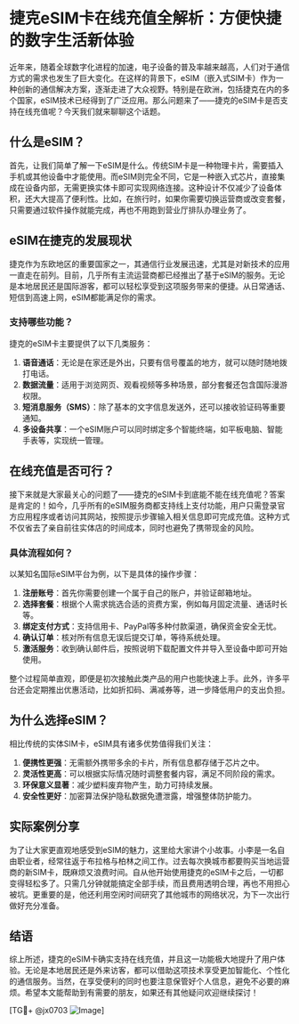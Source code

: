 # 捷克eSIM卡在线充值全解析：方便快捷的数字生活新体验

近年来，随着全球数字化进程的加速，电子设备的普及率越来越高，人们对于通信方式的需求也发生了巨大变化。在这样的背景下，eSIM（嵌入式SIM卡）作为一种创新的通信解决方案，逐渐走进了大众视野。特别是在欧洲，包括捷克在内的多个国家，eSIM技术已经得到了广泛应用。那么问题来了——捷克的eSIM卡是否支持在线充值呢？今天我们就来聊聊这个话题。

## 什么是eSIM？

首先，让我们简单了解一下eSIM是什么。传统SIM卡是一种物理卡片，需要插入手机或其他设备中才能使用。而eSIM则完全不同，它是一种嵌入式芯片，直接集成在设备内部，无需更换实体卡即可实现网络连接。这种设计不仅减少了设备体积，还大大提高了便利性。比如，在旅行时，如果你需要切换运营商或改变套餐，只需要通过软件操作就能完成，再也不用跑到营业厅排队办理业务了。

## eSIM在捷克的发展现状

捷克作为东欧地区的重要国家之一，其通信行业发展迅速，尤其是对新技术的应用一直走在前列。目前，几乎所有主流运营商都已经推出了基于eSIM的服务。无论是本地居民还是国际游客，都可以轻松享受到这项服务带来的便捷。从日常通话、短信到高速上网，eSIM都能满足你的需求。

### 支持哪些功能？

捷克的eSIM卡主要提供了以下几类服务：

1. **语音通话**：无论是在家还是外出，只要有信号覆盖的地方，就可以随时随地拨打电话。
2. **数据流量**：适用于浏览网页、观看视频等多种场景，部分套餐还包含国际漫游权限。
3. **短消息服务（SMS）**：除了基本的文字信息发送外，还可以接收验证码等重要通知。
4. **多设备共享**：一个eSIM账户可以同时绑定多个智能终端，如平板电脑、智能手表等，实现统一管理。

## 在线充值是否可行？

接下来就是大家最关心的问题了——捷克的eSIM卡到底能不能在线充值呢？答案是肯定的！如今，几乎所有的eSIM服务商都支持线上支付功能，用户只需登录官方应用程序或者访问其网站，按照提示步骤输入相关信息即可完成充值。这种方式不仅省去了亲自前往实体店的时间成本，同时也避免了携带现金的风险。

### 具体流程如何？

以某知名国际eSIM平台为例，以下是具体的操作步骤：

1. **注册账号**：首先你需要创建一个属于自己的账户，并验证邮箱地址。
2. **选择套餐**：根据个人需求挑选合适的资费方案，例如每月固定流量、通话时长等。
3. **绑定支付方式**：支持信用卡、PayPal等多种付款渠道，确保资金安全无忧。
4. **确认订单**：核对所有信息无误后提交订单，等待系统处理。
5. **激活服务**：收到确认邮件后，按照说明下载配置文件并导入至设备中即可开始使用。

整个过程简单直观，即便是初次接触此类产品的用户也能快速上手。此外，许多平台还会定期推出优惠活动，比如折扣码、满减券等，进一步降低用户的支出负担。

## 为什么选择eSIM？

相比传统的实体SIM卡，eSIM具有诸多优势值得我们关注：

1. **便携性更强**：无需额外携带多余的卡片，所有信息都存储于芯片之中。
2. **灵活性更高**：可以根据实际情况随时调整套餐内容，满足不同阶段的需求。
3. **环保意义显著**：减少塑料废弃物产生，助力可持续发展。
4. **安全性更好**：加密算法保护隐私数据免遭泄露，增强整体防护能力。

## 实际案例分享

为了让大家更直观地感受到eSIM的魅力，这里给大家讲个小故事。小李是一名自由职业者，经常往返于布拉格与柏林之间工作。过去每次换城市都要购买当地运营商的新SIM卡，既麻烦又浪费时间。自从他开始使用捷克的eSIM卡之后，一切都变得轻松多了。只需几分钟就能搞定全部手续，而且费用透明合理，再也不用担心被坑。更重要的是，他还利用空闲时间研究了其他城市的网络状况，为下一次出行做好充分准备。

## 结语

综上所述，捷克的eSIM卡确实支持在线充值，并且这一功能极大地提升了用户体验。无论是本地居民还是外来访客，都可以借助这项技术享受更加智能化、个性化的通信服务。当然，在享受便利的同时也要注意保管好个人信息，避免不必要的麻烦。希望本文能帮助到有需要的朋友，如果还有其他疑问欢迎继续探讨！

[TG💪+ @jx0703 ![Image](https://github.com/user-attachments/assets/dbca1d08-cadb-493c-b0ec-ad6f7a83f270)]